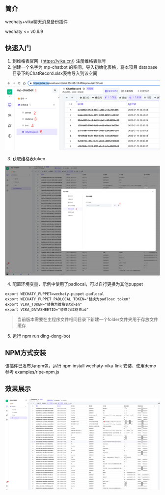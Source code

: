 ## 简介

wechaty+vika聊天消息备份插件

wechaty <= v0.6.9

## 快速入门

1. 到维格表官网（https://vika.cn/) 注册维格表账号
2. 创建一个名字为 mp-chatbot 的空间，导入初始化表格，将本项目 database 目录下的ChatRecord.xlsx表格导入到该空间

![vika](./doc/images/vika.png)

3. 获取维格表token

![vika](./doc/images/vika_token.png)

4. 配置环境变量，示例中使用了padlocal，可以自行更换为其他puppet

```
export WECHATY_PUPPET=wechaty-puppet-padlocal
export WECHATY_PUPPET_PADLOCAL_TOKEN="替换为padloac token"
export VIKA_TOKEN="替换为维格表token"
export VIKA_DATASHEETID="替换为维格表id"
```
> 当前版本需要在主程序文件相同目录下新建一个folder文件夹用于存放文件缓存

5. 运行 npm run ding-dong-bot

## NPM方式安装

该插件已发布为npm包，运行 npm install wechaty-vika-link 安装，使用demo参考 examples/ripe-npm.js

## 效果展示

![vika](./doc/images/demo.png)

